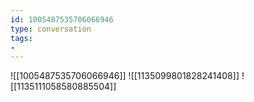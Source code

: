 ```yaml
---
id: 1005487535706066946
type: conversation
tags:
- 
---
```

![[1005487535706066946]]
![[1135099801828241408]]
![[1135111058580885504]]

